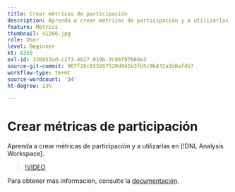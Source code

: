 ```yaml
---
title: Crear métricas de participación
description: Aprenda a crear métricas de participación y a utilizarlas en  [!DNL Analysis Workspace].
feature: Metrics
thumbnail: 41266.jpg
role: User
level: Beginner
kt: 6355
exl-id: 336853ad-c273-4627-919b-3c86f97b60e3
source-git-commit: 967f28c033267520d041b3fb5c9b432a3d6afdb7
workflow-type: tm+mt
source-wordcount: '34'
ht-degree: 23%

---
```


# Crear métricas de participación

Aprenda a crear métricas de participación y a utilizarlas en [!DNL Analysis Workspace].

>[!VIDEO](https://video.tv.adobe.com/v/3429894/?quality=12&learn=on&captions=spa)

Para obtener más información, consulte la [documentación](https://experienceleague.adobe.com/docs/analytics/components/calculated-metrics/calcmetric-workflow/participation-metric.html?lang=es).
